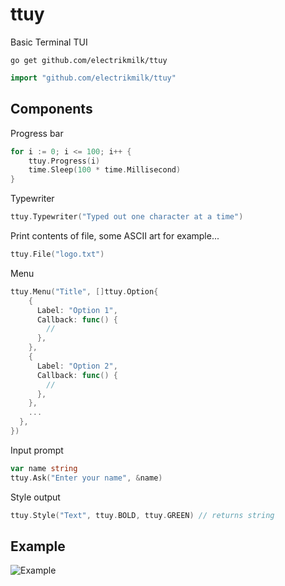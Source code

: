 # ttuy
Basic Terminal TUI

```console
go get github.com/electrikmilk/ttuy
```

```go
import "github.com/electrikmilk/ttuy"
```

## Components

Progress bar
```go
for i := 0; i <= 100; i++ {
    ttuy.Progress(i)
    time.Sleep(100 * time.Millisecond)
}
```

Typewriter
```go
ttuy.Typewriter("Typed out one character at a time")
```

Print contents of file, some ASCII art for example...
```go
ttuy.File("logo.txt")
```

Menu
``` go
ttuy.Menu("Title", []ttuy.Option{
    {
      Label: "Option 1",
      Callback: func() {
        //
      },
    },
    {
      Label: "Option 2",
      Callback: func() {
        //
      },
    },
    ...
  },
})
```

Input prompt
```go
var name string
ttuy.Ask("Enter your name", &name)
```

Style output
```go
ttuy.Style("Text", ttuy.BOLD, ttuy.GREEN) // returns string
```

## Example

![Example](https://i.imgur.com/kLwzS6Q.gif)
